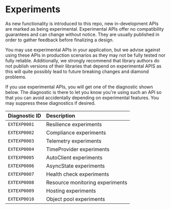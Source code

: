 # Experiments

As new functionality is introduced to this repo, new in-development APIs are marked as being experimental. Experimental APIs offer no
compatibility guarantees and can change without notice. They are usually published in order to gather feedback before finalizing
a design.

You may use experimental APIs in your application, but we advise against using these APIs in production scenarios as they may not be
fully tested nor fully reliable. Additionally, we strongly recommend that library authors do not publish versions of their libraries
that depend on experimental APIS as this will quite possibly lead to future breaking changes and diamond problems.

If you use experimental APIs, you will get one of the diagnostic shown below. The diagnostic is there to let you know you're
using such an API so that you can avoid accidentally depending on experimental features. You may suppress these diagnostics
if desired.


| Diagnostic ID     | Description |
| :---------------- | :---------- |
| `EXTEXP0001` | Resilience experiments |
| `EXTEXP0002` | Compliance experiments  |
| `EXTEXP0003` | Telemetry experiments |
| `EXTEXP0004` | TimeProvider experiments |
| `EXTEXP0005` | AutoClient experiments |
| `EXTEXP0006` | AsyncState experiments |
| `EXTEXP0007` | Health check experiments |
| `EXTEXP0008` | Resource monitoring experiments |
| `EXTEXP0009` | Hosting experiments |
| `EXTEXP0010` | Object pool experiments |

